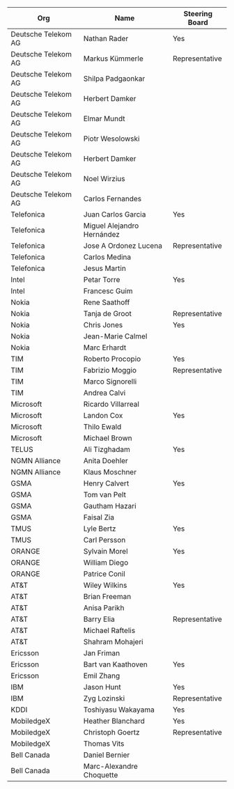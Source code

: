 
| Org                    | Name                                                | Steering Board |
| -----------------------| ----------------------------------------------------|----------------|
| Deutsche Telekom AG   | Nathan Rader| Yes |
| Deutsche Telekom AG   | Markus Kümmerle | Representative |
| Deutsche Telekom AG   | Shilpa Padgaonkar ||
| Deutsche Telekom AG   | Herbert Damker ||
| Deutsche Telekom AG   | Elmar Mundt ||
| Deutsche Telekom AG   | Piotr Wesolowski ||
| Deutsche Telekom AG   | Herbert Damker ||
| Deutsche Telekom AG   | Noel Wirzius ||
| Deutsche Telekom AG   | Carlos Fernandes ||
| Telefonica   | Juan Carlos Garcia | Yes |
| Telefonica   | Miguel Alejandro Hernández ||
| Telefonica   | Jose A Ordonez Lucena | Representative |
| Telefonica | Carlos Medina ||
| Telefonica | Jesus Martin ||
| Intel | Petar Torre | Yes |
| Intel | Francesc Guim ||
| Nokia | Rene Saathoff ||
| Nokia | Tanja de Groot | Representative |
| Nokia | Chris Jones | Yes |
| Nokia | Jean-Marie Calmel ||
| Nokia | Marc Erhardt ||
| TIM | Roberto Procopio |Yes|
| TIM | Fabrizio Moggio | Representative |
| TIM | Marco Signorelli ||
| TIM | Andrea Calvi ||
| Microsoft | Ricardo Villarreal ||
| Microsoft | Landon Cox |Yes|
| Microsoft | Thilo Ewald ||
| Microsoft | Michael Brown ||
| TELUS | Ali Tizghadam | Yes |
| NGMN Alliance | Anita Doehler ||
| NGMN Alliance | Klaus Moschner ||
| GSMA | Henry Calvert |Yes|
| GSMA | Tom van Pelt ||
| GSMA | Gautham Hazari ||
| GSMA | Faisal Zia ||
| TMUS | Lyle Bertz | Yes |
| TMUS | Carl Persson ||
| ORANGE | Sylvain Morel |Yes|
| ORANGE | William Diego ||
| ORANGE | Patrice Conil ||
| AT&T | Wiley Wilkins | Yes |
| AT&T | Brian Freeman ||
| AT&T | Anisa Parikh ||
| AT&T | Barry Elia |Representative|
| AT&T | Michael Raftelis ||
| AT&T | Shahram Mohajeri ||
|Ericsson | Jan Friman ||
|Ericsson | Bart van Kaathoven |Yes|
|Ericsson | Emil Zhang ||
| IBM | Jason Hunt | Yes |
| IBM | Zyg Lozinski | Representative |
| KDDI | Toshiyasu Wakayama | Yes |
| MobiledgeX | Heather Blanchard | Yes |
| MobiledgeX | Christoph Goertz | Representative |
| MobiledgeX | Thomas Vits ||
| Bell Canada | Daniel Bernier ||
| Bell Canada | Marc-Alexandre Choquette ||
